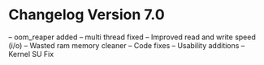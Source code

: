 # Changelog Version 7.0

– oom_reaper added 
– multi thread fixed 
– Improved read and write speed (i/o)
– Wasted ram memory cleaner 
– Code fixes 
– Usability additions
– Kernel SU Fix
